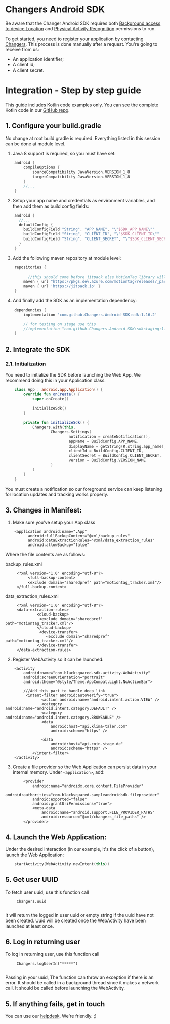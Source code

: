 # Changers Android SDK

Be aware that the Changer Android SDK requires both [Background access to device Location](https://developer.android.com/about/versions/10/privacy/changes#app-access-device-location) and [Physical Activity Recognition](https://developer.android.com/about/versions/10/privacy/changes#physical-activity-recognition) permissions to run.

To get started, you need to register your application by contacting [Changers](https://changers.com). This process is done manually after a request. You're going to receive from us:

- An application identifier;
- A client id;
- A client secret.


# Integration - Step by step guide

This guide includes Kotlin code examples only. You can see the complete Kotlin code in our [GitHub repo](https://github.com/Changers/Sample-Android-SDK/tree/master/). 

## 1. Configure your build.gradle

No change at root build.gradle is required. Everything listed in this session can be done at module level.

     
1. Java 8 support is required, so you must have set:

```gradle
    android {
        compileOptions {
            sourceCompatibility JavaVersion.VERSION_1_8
            targetCompatibility JavaVersion.VERSION_1_8
        }
        //...
    }
``` 
2. Setup your app name and credentials as environment variables, and then add them as build config fields:


```gradle
    android {
      //...
      defaultConfig {
        buildConfigField "String", "APP_NAME", "\"$SDK_APP_NAME\""
        buildConfigField "String", "CLIENT_ID", "\"$SDK_CLIENT_ID\""
        buildConfigField "String", "CLIENT_SECRET", "\"$SDK_CLIENT_SECRET\""
      }
    }
``` 

3. Add the following maven repository at module level:

```gradle
    repositories {
    
          //this should come before jitpack else MotionTag library will require authentication before download
        maven { url "https://pkgs.dev.azure.com/motiontag/releases/_packaging/releases/maven/v1" }
        maven { url 'https://jitpack.io' }
    }
``` 
4. And finally add the SDK as an implementation dependency:

```gradle
    dependencies {
        implementation 'com.github.Changers.Android-SDK:sdk:1.16.2'
        
        // for testing on stage use this
        //implementation "com.github.Changers.Android-SDK:sdkstaging:1.16.2"
    }
``` 



## 2. Integrate the SDK

### 2.1. Initialization

You need to initialize the SDK before launching the Web App. We recommend doing this in your Application class.

```kotlin
    class App : android.app.Application() {
        override fun onCreate() {
            super.onCreate()
    
            initializeSdk()
        }
    
        private fun initializeSdk() {
            Changers.with(this,
                    Changers.Settings(
                            notification = createNotification(),
                            appName = BuildConfig.APP_NAME,
                            displayName = getString(R.string.app_name),
                            clientId = BuildConfig.CLIENT_ID,
                            clientSecret = BuildConfig.CLIENT_SECRET,
                            version = BuildConfig.VERSION_NAME
                    )
            )
        }
    }
``` 

You must create a notification so our foreground service can keep listening for location updates and tracking works properly.


## 3. Changes in Manifest:

1. Make sure you've setup your App class
```
    <application android:name=".App"
          android:fullBackupContent="@xml/backup_rules"
          android:dataExtractionRules="@xml/data_extraction_rules"
          android:allowBackup="false"
```

Where the file contents are as follows:


backup_rules.xml
```
     <?xml version="1.0" encoding="utf-8"?>
          <full-backup-content>
          <exclude domain="sharedpref" path="motiontag_tracker.xml"/>
     </full-backup-content>
```
data_extraction_rules.xml
```
     <?xml version="1.0" encoding="utf-8"?>
     <data-extraction-rules>
              <cloud-backup>
               <exclude domain="sharedpref" path="motiontag_tracker.xml"/>
              </cloud-backup>
               <device-transfer>
                  <exclude domain="sharedpref" path="motiontag_tracker.xml"/>
              </device-transfer>
     </data-extraction-rules>
```


2. Register WebActivity so it can be launched:
```
    <activity
        android:name="com.blacksquared.sdk.activity.WebActivity"
        android:screenOrientation="portrait"
        android:theme="@style/Theme.AppCompat.Light.NoActionBar">
        
        ///Add this part to handle deep link
         <intent-filter android:autoVerify="true">
                <action android:name="android.intent.action.VIEW" />
                <category android:name="android.intent.category.DEFAULT" />
                <category android:name="android.intent.category.BROWSABLE" />
                <data
                    android:host="api.klima-taler.com"
                    android:scheme="https" />

                <data
                    android:host="api.coin-stage.de"
                    android:scheme="https" />
            </intent-filter>
    </activity>
``` 

3. Create a file provider so the Web Application can persist data in your internal memory. Under `<application>`, add:
```
        <provider
            android:name="androidx.core.content.FileProvider"
            android:authorities="com.blacksquared.sampleandroidsdk.fileprovider"
            android:exported="false"
            android:grantUriPermissions="true">
            <meta-data
                android:name="android.support.FILE_PROVIDER_PATHS"
                android:resource="@xml/changers_file_paths" />
        </provider>
``` 


## 4. Launch the Web Application:

Under the desired interaction (in our example, it's the click of a button), launch the Web Application:
```Kotlin
    startActivity(WebActivity.newIntent(this))
```

## 5. Get user UUID
To fetch user uuid, use this function call

``` 
     Changers.uuid
     
```
It will return the logged in user uuid or empty string if the uuid have not been created. Uuid will be created once the WebActivity have been launched at least once.

## 6. Log in returning user
To log in returning user, use this function call 

```
     Changers.logUserIn("*****")
 
```
Passing in your uuid, The function can throw an exception if there is an error. It should be called in a background thread since it makes a network call. It should be called before launching the WebActivity.


## 5. If anything fails, get in touch
You can use our [helpdesk](https://changers.zendesk.com/hc). We're friendly. ;)
